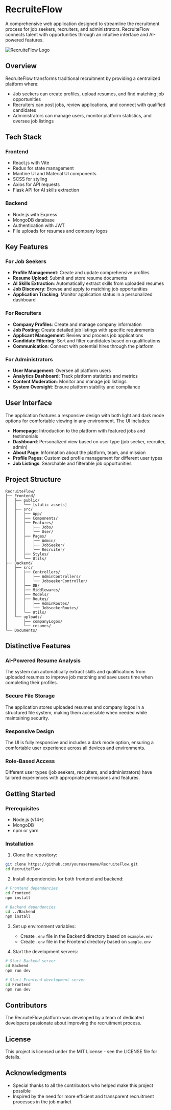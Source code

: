 # RecruiteFlow

A comprehensive web application designed to streamline the recruitment process for job seekers, recruiters, and administrators. RecruiteFlow connects talent with opportunities through an intuitive interface and AI-powered features.

![RecruiteFlow Logo](Frontend/public/FaviconLogo.png)

## Overview

RecruiteFlow transforms traditional recruitment by providing a centralized platform where:
- Job seekers can create profiles, upload resumes, and find matching job opportunities
- Recruiters can post jobs, review applications, and connect with qualified candidates
- Administrators can manage users, monitor platform statistics, and oversee job listings

## Tech Stack

### Frontend
- React.js with Vite
- Redux for state management
- Mantine UI and Material UI components
- SCSS for styling
- Axios for API requests
- Flask API for AI skills extraction

### Backend
- Node.js with Express
- MongoDB database
- Authentication with JWT
- File uploads for resumes and company logos

## Key Features

### For Job Seekers
- **Profile Management**: Create and update comprehensive profiles
- **Resume Upload**: Submit and store resume documents
- **AI Skills Extraction**: Automatically extract skills from uploaded resumes
- **Job Discovery**: Browse and apply to matching job opportunities
- **Application Tracking**: Monitor application status in a personalized dashboard

### For Recruiters
- **Company Profiles**: Create and manage company information
- **Job Posting**: Create detailed job listings with specific requirements
- **Applicant Management**: Review and process job applications
- **Candidate Filtering**: Sort and filter candidates based on qualifications
- **Communication**: Connect with potential hires through the platform

### For Administrators
- **User Management**: Oversee all platform users
- **Analytics Dashboard**: Track platform statistics and metrics
- **Content Moderation**: Monitor and manage job listings
- **System Oversight**: Ensure platform stability and compliance

## User Interface

The application features a responsive design with both light and dark mode options for comfortable viewing in any environment. The UI includes:

- **Homepage**: Introduction to the platform with featured jobs and testimonials
- **Dashboard**: Personalized view based on user type (job seeker, recruiter, admin)
- **About Page**: Information about the platform, team, and mission
- **Profile Pages**: Customized profile management for different user types
- **Job Listings**: Searchable and filterable job opportunities

## Project Structure

```
RecruiteFlow/
├── Frontend/
│   ├── public/
│   │   └── [static assets]
│   ├── src/
│   │   ├── App/
│   │   ├── Components/
│   │   ├── Features/
│   │   │   ├── Jobs/
│   │   │   └── User/
│   │   ├── Pages/
│   │   │   ├── Admin/
│   │   │   ├── JobSeeker/
│   │   │   └── Recruiter/
│   │   ├── Styles/
│   │   └── Utils/
├── Backend/
│   ├── src/
│   │   ├── Controllers/
│   │   │   ├── AdminControllers/
│   │   │   └── JobseekerController/
│   │   ├── DB/
│   │   ├── Middlewares/
│   │   ├── Models/
│   │   ├── Routes/
│   │   │   ├── AdminRoutes/
│   │   │   └── JobseekerRoutes/
│   │   └── Utils/
│   └── uploads/
│       ├── companyLogos/
│       └── resumes/
└── Documents/
```

## Distinctive Features

### AI-Powered Resume Analysis
The system can automatically extract skills and qualifications from uploaded resumes to improve job matching and save users time when completing their profiles.

### Secure File Storage
The application stores uploaded resumes and company logos in a structured file system, making them accessible when needed while maintaining security.

### Responsive Design
The UI is fully responsive and includes a dark mode option, ensuring a comfortable user experience across all devices and environments.

### Role-Based Access
Different user types (job seekers, recruiters, and administrators) have tailored experiences with appropriate permissions and features.

## Getting Started

### Prerequisites
- Node.js (v14+)
- MongoDB
- npm or yarn

### Installation

1. Clone the repository:
```bash
git clone https://github.com/yourusername/RecruiteFlow.git
cd RecruiteFlow
```

2. Install dependencies for both frontend and backend:
```bash
# Frontend dependencies
cd Frontend
npm install

# Backend dependencies
cd ../Backend
npm install
```

3. Set up environment variables:
   - Create `.env` file in the Backend directory based on `example.env`
   - Create `.env` file in the Frontend directory based on `sample.env`

4. Start the development servers:
```bash
# Start Backend server
cd Backend
npm run dev

# Start Frontend development server
cd Frontend
npm run dev
```

## Contributors

The RecruiteFlow platform was developed by a team of dedicated developers passionate about improving the recruitment process.

## License

This project is licensed under the MIT License - see the LICENSE file for details.

## Acknowledgments

- Special thanks to all the contributors who helped make this project possible
- Inspired by the need for more efficient and transparent recruitment processes in the job market
